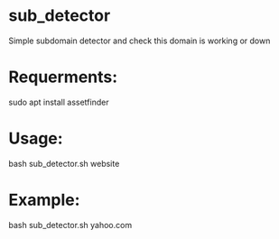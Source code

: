 # sub_detector
Simple subdomain detector
and check this domain is working or down

# Requerments:
sudo apt install assetfinder

# Usage:
bash sub_detector.sh website

# Example:
bash sub_detector.sh yahoo.com
